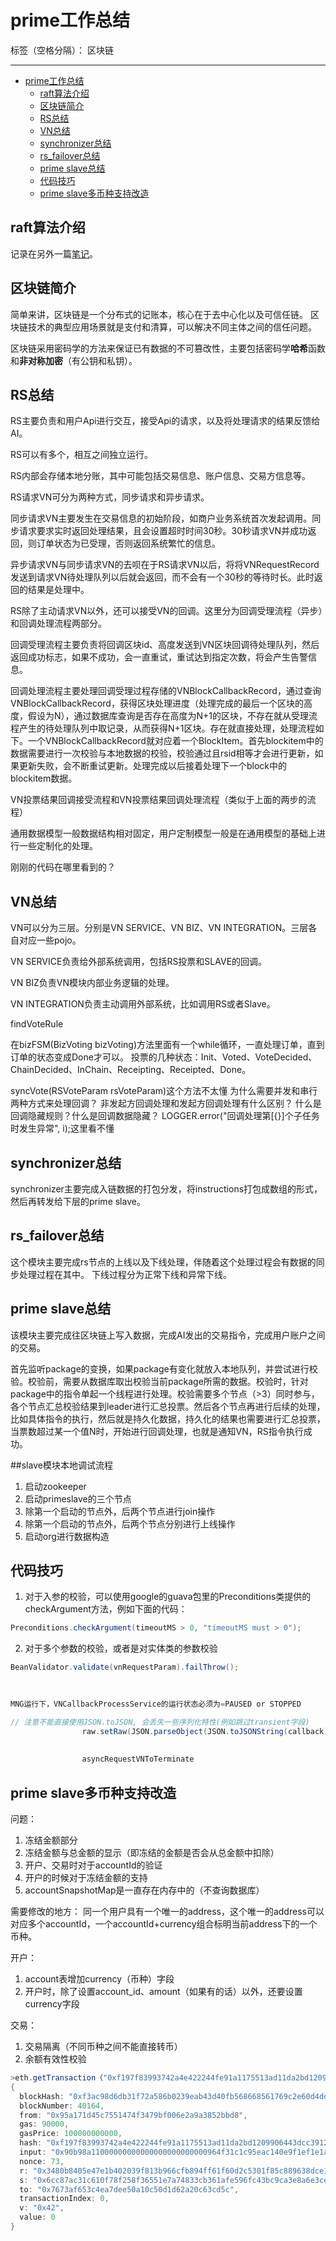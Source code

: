 ﻿# prime工作总结

标签（空格分隔）： 区块链

---

* [prime工作总结](#prime工作总结)
   * [raft算法介绍](#raft算法介绍)
   * [区块链简介](#区块链简介)
   * [RS总结](#rs总结)
   * [VN总结](#vn总结)
   * [synchronizer总结](#synchronizer总结)
   * [rs_failover总结](#rs_failover总结)
   * [prime slave总结](#prime-slave总结)
   * [代码技巧](#代码技巧)
   * [prime slave多币种支持改造](#prime-slave多币种支持改造)

## raft算法介绍

记录在另外一篇[笔记](https://github.com/AudiVehicle/learn/blob/master/source/atomix%E5%88%86%E4%BA%AB/raft%E5%88%86%E4%BA%AB.md)。

## 区块链简介

简单来讲，区块链是一个分布式的记账本，核心在于去中心化以及可信任链。
区块链技术的典型应用场景就是支付和清算，可以解决不同主体之间的信任问题。

区块链采用密码学的方法来保证已有数据的不可篡改性，主要包括密码学**哈希**函数和**非对称加密**（有公钥和私钥）。

## RS总结

RS主要负责和用户Api进行交互，接受Api的请求，以及将处理请求的结果反馈给AI。

RS可以有多个，相互之间独立运行。

RS内部会存储本地分账，其中可能包括交易信息、账户信息、交易方信息等。

RS请求VN可分为两种方式，同步请求和异步请求。

同步请求VN主要发生在交易信息的初始阶段，如商户业务系统首次发起调用。同步请求要求实时返回处理结果，且会设置超时时间30秒。30秒请求VN并成功返回，则订单状态为已受理，否则返回系统繁忙的信息。

异步请求VN与同步请求VN的去呗在于RS请求VN以后，将将VNRequestRecord发送到请求VN待处理队列以后就会返回，而不会有一个30秒的等待时长。此时返回的结果是处理中。

RS除了主动请求VN以外，还可以接受VN的回调。这里分为回调受理流程（异步）和回调处理流程两部分。
 
回调受理流程主要负责将回调区块id、高度发送到VN区块回调待处理队列，然后返回成功标志，如果不成功，会一直重试，重试达到指定次数，将会产生告警信息。

回调处理流程主要处理回调受理过程存储的VNBlockCallbackRecord，通过查询VNBlockCallbackRecord，获得区块处理进度（处理完成的最后一个区块的高度，假设为N），通过数据库查询是否存在高度为N+1的区块，不存在就从受理流程产生的待处理队列中取记录，从而获得N+1区块。存在就直接处理，处理流程如下。一个VNBlockCallbackRecord就对应着一个BlockItem。首先blockitem中的数据需要进行一次校验与本地数据的校验，校验通过且rsid相等才会进行更新，如果更新失败，会不断重试更新。处理完成以后接着处理下一个block中的blockitem数据。


VN投票结果回调接受流程和VN投票结果回调处理流程（类似于上面的两步的流程）

通用数据模型一般数据结构相对固定，用户定制模型一般是在通用模型的基础上进行一些定制化的处理。

刚刚的代码在哪里看到的？

## VN总结

VN可以分为三层。分别是VN SERVICE、VN BIZ、VN INTEGRATION。三层各自对应一些pojo。

VN SERVICE负责给外部系统调用，包括RS投票和SLAVE的回调。

VN BIZ负责VN模块内部业务逻辑的处理。

VN INTEGRATION负责主动调用外部系统，比如调用RS或者Slave。


findVoteRule


在bizFSM(BizVoting bizVoting)方法里面有一个while循环，一直处理订单，直到订单的状态变成Done才可以。
投票的几种状态：Init、Voted、VoteDecided、ChainDecided、InChain、Receipting、Receipted、Done。


syncVote(RSVoteParam rsVoteParam)这个方法不太懂
为什么需要并发和串行两种方式来处理回调？
非发起方回调处理和发起方回调处理有什么区别？
什么是回调隐藏规则？什么是回调数据隐藏？
LOGGER.error("回调处理第[{}]个子任务时发生异常", i);这里看不懂


## synchronizer总结
synchronizer主要完成入链数据的打包分发，将instructions打包成数组的形式，然后再转发给下层的prime slave。


## rs_failover总结

这个模块主要完成rs节点的上线以及下线处理，伴随着这个处理过程会有数据的同步处理过程在其中。
下线过程分为正常下线和异常下线。

## prime slave总结

该模块主要完成往区块链上写入数据，完成AI发出的交易指令，完成用户账户之间的交易。

首先监听package的变换，如果package有变化就放入本地队列，并尝试进行校验。校验前，需要从数据库取出校验当前package所需的数据。校验时，针对package中的指令单起一个线程进行处理。校验需要多个节点（>3）同时参与，各个节点汇总校验结果到leader进行汇总投票。然后各个节点再进行后续的处理，比如具体指令的执行，然后就是持久化数据，持久化的结果也需要进行汇总投票，当票数超过某一个值N时，开始进行回调处理，也就是通知VN，RS指令执行成功。



##slave模块本地调试流程
 1. 启动zookeeper
 2. 启动primeslave的三个节点
 3. 除第一个启动的节点外，后两个节点进行join操作
 4. 除第一个启动的节点外，后两个节点分别进行上线操作
 6. 启动org进行数据构造



## 代码技巧

 1. 对于入参的校验，可以使用google的guava包里的Preconditions类提供的checkArgument方法，例如下面的代码：
```java
Preconditions.checkArgument(timeoutMS > 0, "timeoutMS must > 0");
```
 2. 对于多个参数的校验，或者是对实体类的参数校验
```java
BeanValidator.validate(vnRequestParam).failThrow();

 
 
MNG运行下，VNCallbackProcessService的运行状态必须为=PAUSED or STOPPED

// 注意不能直接使用JSON.toJSON, 会丢失一些序列化特性(例如跳过transient字段)
                raw.setRaw(JSON.parseObject(JSON.toJSONString(callback)));
                
                
                asyncRequestVNToTerminate
```
                
                

## prime slave多币种支持改造

问题：
1. 冻结金额部分
2. 冻结金额与总金额的显示（即冻结的金额是否会从总金额中扣除）
3. 开户、交易时对于accountId的验证
4. 开户的时候对于冻结金额的支持
5. accountSnapshotMap是一直存在内存中的（不查询数据库）

需要修改的地方：
同一个用户具有一个唯一的address，这个唯一的address可以对应多个accountId，一个accountId+currency组合标明当前address下的一个币种。

开户：
1. account表增加currency（币种）字段
2. 开户时，除了设置account_id、amount（如果有的话）以外，还要设置currency字段

交易：
1. 交易隔离（不同币种之间不能直接转币）
2. 余额有效性校验


```java
>eth.getTransaction（"0xf197f83993742a4e422244fe91a1175513ad11da2bd1209906443dcc391279eb")
{
  blockHash: "0xf3ac98d6db31f72a586b0239eab43d40fb568668561769c2e60d4dd7082050d8",
  blockNumber: 40164,
  from: "0x95a171d45c7551474f3479bf006e2a9a3852bbd8",
  gas: 90000,
  gasPrice: 100000000000,
  hash: "0xf197f83993742a4e422244fe91a1175513ad11da2bd1209906443dcc391279eb",
  input: "0x90b98a11000000000000000000000000964f31c1c95eac140e9f1ef1e1a22a5f3cc7a90600000000000000000000000000000000000000000000000000000000000f4240",
  nonce: 73,
  r: "0x3480b8405e47e1b402039f813b966cfb894ff61f60d2c5301f85c889638dce1d",
  s: "0x6cc87ac31c610f78f258f36551e7a74833cb361afe596fc43bc9ca3e8a6e3ceb",
  to: "0x7673af653c4ea7dee50a10c50d1d62a20c63cd5c",
  transactionIndex: 0,
  v: "0x42",
  value: 0
}
```